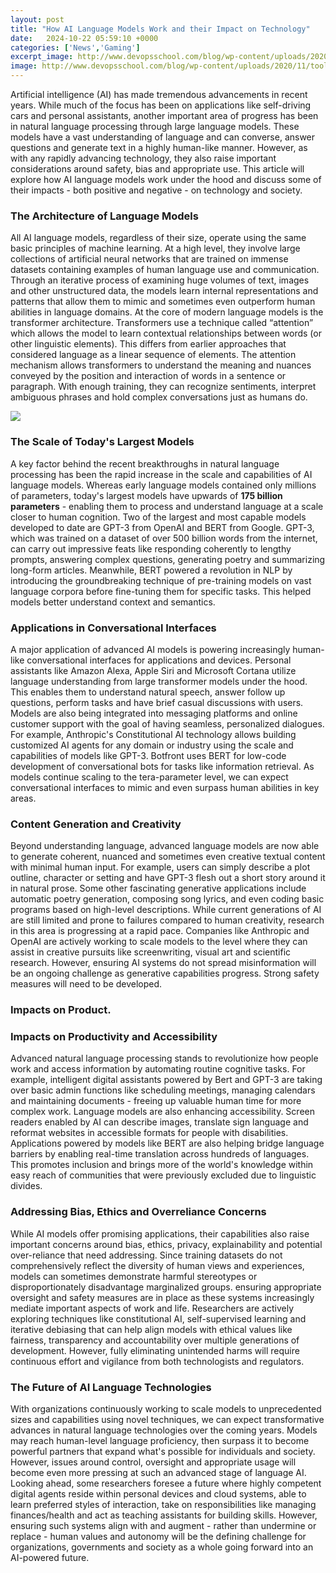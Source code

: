 ```yaml
---
layout: post
title: "How AI Language Models Work and their Impact on Technology"
date:   2024-10-22 05:59:10 +0000
categories: ['News','Gaming']
excerpt_image: http://www.devopsschool.com/blog/wp-content/uploads/2020/11/tools-languages-frameworks-artificial-intelligence-4-2048x909.jpg
image: http://www.devopsschool.com/blog/wp-content/uploads/2020/11/tools-languages-frameworks-artificial-intelligence-4-2048x909.jpg
---
```


Artificial intelligence (AI) has made tremendous advancements in recent years. While much of the focus has been on applications like self-driving cars and personal assistants, another important area of progress has been in natural language processing through large language models. These models have a vast understanding of language and can converse, answer questions and generate text in a highly human-like manner. However, as with any rapidly advancing technology, they also raise important considerations around safety, bias and appropriate use. This article will explore how AI language models work under the hood and discuss some of their impacts - both positive and negative - on technology and society.
### The Architecture of Language Models
All AI language models, regardless of their size, operate using the same basic principles of machine learning. At a high level, they involve large collections of artificial neural networks that are trained on immense datasets containing examples of human language use and communication. Through an iterative process of examining huge volumes of text, images and other unstructured data, the models learn internal representations and patterns that allow them to mimic and sometimes even outperform human abilities in language domains. 
At the core of modern language models is the transformer architecture. Transformers use a technique called “attention” which allows the model to learn contextual relationships between words (or other linguistic elements). This differs from earlier approaches that considered language as a linear sequence of elements. The attention mechanism allows transformers to understand the meaning and nuances conveyed by the position and interaction of words in a sentence or paragraph. With enough training, they can recognize sentiments, interpret ambiguous phrases and hold complex conversations just as humans do.

![](https://www.qulix.com/wp-content/uploads/2021/07/Infographic_1.png)
### The Scale of Today's Largest Models
A key factor behind the recent breakthroughs in natural language processing has been the rapid increase in the scale and capabilities of AI language models. Whereas early language models contained only millions of parameters, today's largest models have upwards of **175 billion parameters** - enabling them to process and understand language at a scale closer to human cognition. 
Two of the largest and most capable models developed to date are GPT-3 from OpenAI and BERT from Google. GPT-3, which was trained on a dataset of over 500 billion words from the internet, can carry out impressive feats like responding coherently to lengthy prompts, answering complex questions, generating poetry and summarizing long-form articles. Meanwhile, BERT powered a revolution in NLP by introducing the groundbreaking technique of pre-training models on vast language corpora before fine-tuning them for specific tasks. This helped models better understand context and semantics.
### Applications in Conversational Interfaces 
A major application of advanced AI models is powering increasingly human-like conversational interfaces for applications and devices. Personal assistants like Amazon Alexa, Apple Siri and Microsoft Cortana utilize language understanding from large transformer models under the hood. This enables them to understand natural speech, answer follow up questions, perform tasks and have brief casual discussions with users. 
Models are also being integrated into messaging platforms and online customer support with the goal of having seamless, personalized dialogues. For example, Anthropic's Constitutional AI technology allows building customized AI agents for any domain or industry using the scale and capabilities of models like GPT-3. Botfront uses BERT for low-code development of conversational bots for tasks like information retrieval. As models continue scaling to the tera-parameter level, we can expect conversational interfaces to mimic and even surpass human abilities in key areas.
### Content Generation and Creativity
Beyond understanding language, advanced language models are now able to generate coherent, nuanced and sometimes even creative textual content with minimal human input. For example, users can simply describe a plot outline, character or setting and have GPT-3 flesh out a short story around it in natural prose. Some other fascinating generative applications include automatic poetry generation, composing song lyrics, and even coding basic programs based on high-level descriptions.
While current generations of AI are still limited and prone to failures compared to human creativity, research in this area is progressing at a rapid pace. Companies like Anthropic and OpenAI are actively working to scale models to the level where they can assist in creative pursuits like screenwriting, visual art and scientific research. However, ensuring AI systems do not spread misinformation will be an ongoing challenge as generative capabilities progress. Strong safety measures will need to be developed.
### Impacts on Product.
### Impacts on Productivity and Accessibility 
Advanced natural language processing stands to revolutionize how people work and access information by automating routine cognitive tasks. For example, intelligent digital assistants powered by Bert and GPT-3 are taking over basic admin functions like scheduling meetings, managing calendars and maintaining documents - freeing up valuable human time for more complex work. 
Language models are also enhancing accessibility. Screen readers enabled by AI can describe images, translate sign language and reformat websites in accessible formats for people with disabilities. Applications powered by models like BERT are also helping bridge language barriers by enabling real-time translation across hundreds of languages. This promotes inclusion and brings more of the world's knowledge within easy reach of communities that were previously excluded due to linguistic divides.
### Addressing Bias, Ethics and Overreliance Concerns  
While AI models offer promising applications, their capabilities also raise important concerns around bias, ethics, privacy, explainability and potential over-reliance that need addressing. Since training datasets do not comprehensively reflect the diversity of human views and experiences, models can sometimes demonstrate harmful stereotypes or disproportionately disadvantage marginalized groups. 
ensuring appropriate oversight and safety measures are in place as these systems increasingly mediate important aspects of work and life. Researchers are actively exploring techniques like constitutional AI, self-supervised learning and iterative debiasing that can help align models with ethical values like fairness, transparency and accountability over multiple generations of development. However, fully eliminating unintended harms will require continuous effort and vigilance from both technologists and regulators.
### The Future of AI Language Technologies
With organizations continuously working to scale models to unprecedented sizes and capabilities using novel techniques, we can expect transformative advances in natural language technologies over the coming years. Models may reach human-level language proficiency, then surpass it to become powerful partners that expand what's possible for individuals and society. However, issues around control, oversight and appropriate usage will become even more pressing at such an advanced stage of language AI. 
Looking ahead, some researchers foresee a future where highly competent digital agents reside within personal devices and cloud systems, able to learn preferred styles of interaction, take on responsibilities like managing finances/health and act as teaching assistants for building skills. However, ensuring such systems align with and augment - rather than undermine or replace - human values and autonomy will be the defining challenge for organizations, governments and society as a whole going forward into an AI-powered future.